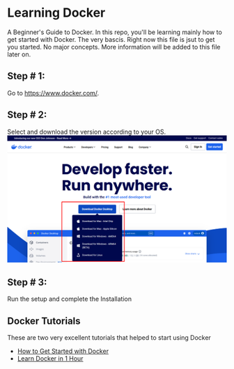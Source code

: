 # Learning Docker
A Beginner's Guide to Docker. In this repo, you'll be learning mainly how to get started with Docker. The very bascis. Right now this file is jsut to get you started. No major concepts. More information will be added to this file later on.

## Step # 1: 
Go to https://www.docker.com/. 

## Step # 2: 
Select and download the version according to your OS.
![Click Downlaod Docker Desktop](images/01.png)

## Step # 3: 
Run the setup and complete the Installation

## Docker Tutorials
These are two very excellent tutorials that helped to start using Docker
+ [How to Get Started with Docker](https://www.youtube.com/watch?v=iqqDU2crIEQ)
+ [Learn Docker in 1 Hour](https://www.youtube.com/watch?v=GFgJkfScVNU)